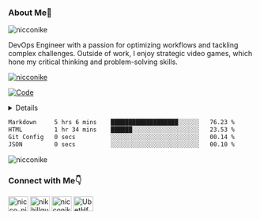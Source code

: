 ### About Me🔎

<p align="left"> <img src="https://komarev.com/ghpvc/?username=nicconike&label=Profile%20views&color=0e75b6&style=flat" alt="nicconike" /> </p>

DevOps Engineer with a passion for optimizing workflows and tackling complex challenges. Outside of work, I enjoy strategic video games, which hone my critical thinking and problem-solving skills.

<p align="left"> <a href="https://github.com/ryo-ma/github-profile-trophy"><img src="https://github-profile-trophy.vercel.app/?username=nicconike" alt="nicconike" /></a> </p>

[![Code](https://wakatime.com/badge/user/018e538b-3f55-4e8e-95fa-6c3225418eed.svg)](https://wakatime.com/@018e538b-3f55-4e8e-95fa-6c3225418eed)

<details><h2><summary>Skills🎯</summary></h2>
    <details><summary>Languages</summary>
![Go](https://img.shields.io/badge/go-%2300ADD8.svg?style=for-the-badge&logo=go&logoColor=white)
![Java](https://img.shields.io/badge/java-%23ED8B00.svg?style=for-the-badge&logo=openjdk&logoColor=white)
![Python](https://img.shields.io/badge/python-3670A0?style=for-the-badge&logo=python&logoColor=ffdd54)
    </details>
    <details><summary>Testing & Automation</summary>
        - ![Postman](https://img.shields.io/badge/Postman-FF6C37?style=for-the-badge&logo=postman&logoColor=white)
        - ![JUnit](https://img.shields.io/badge/junit-black?style=for-the-badge&logo=junit5&link=https%3A%2F%2Fjunit.org%2Fjunit5%2F)
        - ![JMeter](https://img.shields.io/badge/jmeter-black?style=for-the-badge&logo=apachejmeter&link=https%3A%2F%2Fjmeter.apache.org%2F)
    </details>
    <details><summary>Version Control</summary>
        - ![Git](https://img.shields.io/badge/git-%23F05033.svg?style=for-the-badge&logo=git&logoColor=white)
        - ![GitHub](https://img.shields.io/badge/github-%23121011.svg?style=for-the-badge&logo=github&logoColor=white)
        - ![GitLab](https://img.shields.io/badge/gitlab-%23181717.svg?style=for-the-badge&logo=gitlab&logoColor=white)
    </details>
    <details><summary>Containerization & Orchestration</summary>
        - ![Docker](https://img.shields.io/badge/docker-%230db7ed.svg?style=for-the-badge&logo=docker&logoColor=white)
        - ![Kubernetes](https://img.shields.io/badge/kubernetes-%23326ce5.svg?style=for-the-badge&logo=kubernetes&logoColor=white)
        - ![Helm](https://img.shields.io/badge/helm-black?style=for-the-badge&logo=helm&link=https%3A%2F%2Fjmeter.apache.org%2F)
        - ![Amazon ECS](https://img.shields.io/badge/Amazon%20ECS-white?style=for-the-badge&logo=amazonecs&link=https%3A%2F%2Faws.amazon.com%2Fecs%2F)
        - ![GitHub Actions](https://img.shields.io/badge/github%20actions-%232671E5.svg?style=for-the-badge&logo=githubactions&logoColor=white)
        - ![GitLab CI](https://img.shields.io/badge/gitlab%20ci-%23181717.svg?style=for-the-badge&logo=gitlab&logoColor=white)
    </details>
    <details><summary>Cloud Services</summary>
        - ![AWS](https://img.shields.io/badge/AWS-%23FF9900.svg?style=for-the-badge&logo=amazon-aws&logoColor=white)
    </details>
    <details><summary>Monitoring & Performance</summary>
        - ![Datadog](https://img.shields.io/badge/datadog-%23632CA6.svg?style=for-the-badge&logo=datadog&logoColor=white)
        - ![AWS CloudWatch](https://img.shields.io/badge/AWS%20CloudWatch-white?style=for-the-badge&logo=amazoncloudwatch&link=https%3A%2F%2Faws.amazon.com%2Fcloudwatch%2F)
    </details>
    <details><summary>Infrastructure & Operations</summary>
        - ![Terraform](https://img.shields.io/badge/terraform-%235835CC.svg?style=for-the-badge&logo=terraform&logoColor=white)
        - ![Ansible](https://img.shields.io/badge/ansible-%231A1918.svg?style=for-the-badge&logo=ansible&logoColor=white)
    </details>
    <details><summary>Tools & Collaboration</summary>
        - ![Jira](https://img.shields.io/badge/jira-%230A0FFF.svg?style=for-the-badge&logo=jira&logoColor=white)
        - ![Slack](https://img.shields.io/badge/Slack-4A154B?style=for-the-badge&logo=slack&logoColor=white)
        - ![Google Meet](https://img.shields.io/badge/Google%20Meet-00897B?style=for-the-badge&logo=google-meet&logoColor=white)
        - ![Box](https://img.shields.io/badge/Box-blue?style=for-the-badge&logo=box&link=https%3A%2F%2Fwww.box.com%2Fen-in%2Fhome)
        - ![Visual Studio Code](https://img.shields.io/badge/Visual%20Studio%20Code-0078d7.svg?style=for-the-badge&logo=visual-studio-code&logoColor=white)
    </details>
    <details><summary>Database Management</summary>
        - ![MySQL](https://img.shields.io/badge/mysql-4479A1.svg?style=for-the-badge&logo=mysql&logoColor=white)
        - ![Amazon DynamoDB](https://img.shields.io/badge/Amazon%20DynamoDB-4053D6?style=for-the-badge&logo=Amazon%20DynamoDB&logoColor=white)
    </details>

  </details>

<!--START_SECTION:waka-->

```txt
Markdown     5 hrs 6 mins    ███████████████████░░░░░░   76.23 %
HTML         1 hr 34 mins    ██████░░░░░░░░░░░░░░░░░░░   23.53 %
Git Config   0 secs          ░░░░░░░░░░░░░░░░░░░░░░░░░   00.14 %
JSON         0 secs          ░░░░░░░░░░░░░░░░░░░░░░░░░   00.10 %
```

<!--END_SECTION:waka-->
<p><img align="center" src="https://github-readme-streak-stats.herokuapp.com/?user=nicconike" alt="nicconike" /></p>

### Connect with Me👇

<p align="left">
<a href="https://twitter.com/nicco_nike" target="blank"><img align="center" src="https://raw.githubusercontent.com/rahuldkjain/github-profile-readme-generator/master/src/images/icons/Social/twitter.svg" alt="nicco_nike" height="30" width="40" /></a>
<a href="https://linkedin.com/in/nikhillgupta" target="blank"><img align="center" src="https://raw.githubusercontent.com/rahuldkjain/github-profile-readme-generator/master/src/images/icons/Social/linked-in-alt.svg" alt="nikhillgupta" height="30" width="40" /></a>
<a href="https://www.youtube.com/c/nicconike" target="blank"><img align="center" src="https://raw.githubusercontent.com/rahuldkjain/github-profile-readme-generator/master/src/images/icons/Social/youtube.svg" alt="nicconike" height="30" width="40" /></a>
<a href="https://discord.gg/UbetHfu" target="blank"><img align="center" src="https://raw.githubusercontent.com/rahuldkjain/github-profile-readme-generator/master/src/images/icons/Social/discord.svg" alt="UbetHfu" height="30" width="40" /></a>
</p>
<!-- <p align="left"> <a href="https://twitter.com/nicco_nike" target="blank"><img src="https://img.shields.io/twitter/follow/nicco_nike?logo=twitter&style=for-the-badge" alt="nicco_nike" /></a> </p> -->

<!-- [![Twitter Follow](https://img.shields.io/twitter/follow/Nicco_nike)](https://twitter.com/intent/follow?screen_name=nicco_nike)
![Discord](https://img.shields.io/discord/722504565060010035?style=flat-square&logo=Discord&label=Discord&link=https%3A%2F%2Fdiscord.gg%2FUbetHfu) -->
